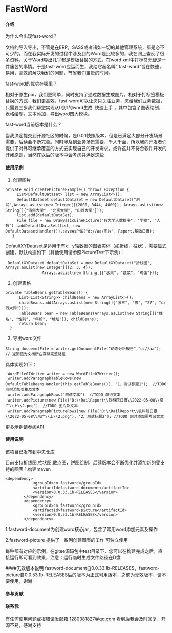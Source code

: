 # FastWord

#### 介绍
为什么会出现fast-word？

文档的导入导出，不管是在ERP，SASS或者诸如一切的其他管理系统，都是必不可少的，而在我实际开发的过程中涉及到的Word是比较多的，我在网上查阅了很多资料，关于Word导出几乎都是模板替换的方式，在word xml中打标签无疑是一件痛苦的事情。于是fast-word应运而生，我给它起名叫“ fast-word”旨在快速，易用，高效的解决我们的问题，节省我们宝贵的时间。

fast-word的优势在哪里？

相对于原生poi，我们更简单，同时支持了通过数据生成图片。相对于打标签模板替换的方式，我们更高效，fast-word可以让您只关注业务，您给我们业务数据，只需要三步我们帮您实现从0到1的word生成  快速上手 ，其中包含了图表绘制，表格绘制，文本添加，导出word四大模块。

fast-word当前版本是什么？

当我决定提交到开源社区的时候，是0.0.1快照版本，但是已满足大部分开发场景需要，后续会不断完善。同时涉及到业务场景需要，千人千面，所以我向开发者们提供了对外可继承覆盖的方式去实现自己的开发需求，或许这并不符合软件开发的开闭原则，当然在以后的版本中会考虑并满足这些


#### 使用示例

1.  创建图片
````
private void createPictureExample() throws Exception {
     List<DefaultDataset> list = new ArrayList<>();
     DefaultDataset defaultDataSet = new DefaultDataset("测试",Arrays.asList(new Integer[]{2000, 3444, 4000}), Arrays.asList(new String[]{"清华大学", "北京大学", "山西大学"}));
     list.add(defaultDataSet);
     File file = new DrawBasicLinePicture("各大学人数排序", "学校", "人数") .addDefaultDataSet(list, new DefaultDatasetHandler()).saveAsPNG("d://aa/图片", Report.基础日报);
   }
````
DefaultXYDataset是适用于有x，y轴数据的图表实体（如折线，柱状），需要显式创建，默认构造如下（其他使用请参照PictureTest下示例）：
````
 DefaultXYDataset defaultDataSet = new DefaultXYDataset("折线图", Arrays.asList(new Integer[]{2, 3, 4}), 
                Arrays.asList(new String[]{"水果", "蔬菜", "鸡蛋"}));
````

2.  创建表格
````
private TableBeans getTableBeans() {
      List<List<String>> childBeans = new ArrayList<>();
      childBeans.add(Arrays.asList(new String[]{"张三", "男", "27", "山西大同"}));
      TableBeans bean = new TableBeans(Arrays.asList(new String[]{"姓名", "性别", "年龄", "地址"}), childBeans);
      return bean;
  }
````
3.  导出word文件
````
String docuemntFile = writer.getDocumentFile("动态分析报告","d://aa"); // 返回值为文档所在存储完整路径
````
具体实现如下：
````
 WordFile07Writer writer = new WordFile07Writer();
 writer.addParagraphTableRows(new DefaultTableBeansHandler(this.getTableBeans()), "1、测试标题1");  //TODO 同时添加表格及文本
 writer.addParagraphRows("测试文本")  //TODO 单行文本
 writer.addPicture(new File("D:\\RailReport\\铁科院日报\\2022-05-08\\京广\\上\\2.png")  //TODO 图片及文本
 writer.addParagraphPictureRows(new File("D:\\RailReport\\铁科院日报\\2022-05-08\\京广\\上\\2.png"), "2、测试标题2"); //TODO 同时添加图片及文本
````
更多示例请参阅API
#### 使用说明
该项目已发布到中央仓库

目前支持折线图,柱状图,散点图，饼图绘制，后续版本会不断优化并添加新的受支持的图表
1.构建maven
````
<dependency>
            <groupId>cn.fastword</groupId>
            <artifactId>fastword-document</artifactId>
            <version>0.0.33.1b-RELEASES</version>
        </dependency>
        <dependency>
            <groupId>cn.fastword</groupId>
            <artifactId>fastword-picture</artifactId>
            <version>0.0.53.1b-RELEASES</version>
        </dependency>
````
1.fastword-document为创建word核心jar，包含了常用word添加元素及操作

2.fastword-picture 提供了一系列创建图表的工作 可独立使用

每种都有对应的示例，在gitee源码包中test目录下，您可以在构建完成之后，直接运行即可看到效果，注意：运行临时生成文件路径在D盘

####无效版本说明
fastword-document自0.0.33.1b-RELEASES，fastword-picture自0.0.53.1b-RELEASES后的版本为正式可用版本，之前为无效版本，请不要使用，谢谢

#### 参与贡献

#### 联系我
 有任何使用问题或报错请发邮箱 1280381827@qq.com 看到后我会及时回复，开源不易，感谢支持